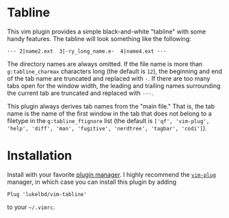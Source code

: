 # Tabline
This vim plugin provides a simple black-and-white "tabline" with some handy features. The tabline will look something like the following:

```
··· 2|name2.ext  3|·ry_long_name.e·  4|name4.ext ···
```

The directory names are always omitted. If the file name is more than `g:tabline_charmax` characters long (the default is `12`), the beginning and end of the tab name are truncated and replaced with `·`.
If there are too many tabs open for the window width, the leading and trailing names
surrounding the current tab are truncated and replaced with `···`.

This plugin always derives tab names from the "main file." That is, the tab name is the name of the first window in the tab that does not belong to a filetype in the `g:tabline_ftignore` list (the default is `['qf', 'vim-plug', 'help', 'diff', 'man', 'fugitive', 'nerdtree', 'tagbar', 'codi']`).

# Installation
Install with your favorite [plugin manager](https://vi.stackexchange.com/questions/388/what-is-the-difference-between-the-vim-plugin-managers).
I highly recommend the [`vim-plug`](https://github.com/junegunn/vim-plug) manager,
in which case you can install this plugin by adding
```
Plug 'lukelbd/vim-tabline'
```
to your `~/.vimrc`.

